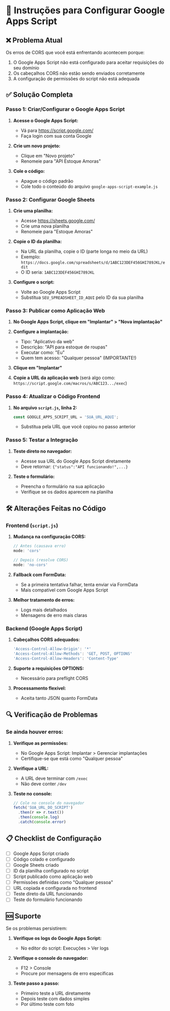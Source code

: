 # 🔧 Instruções para Configurar Google Apps Script

## ❌ Problema Atual
Os erros de CORS que você está enfrentando acontecem porque:
1. O Google Apps Script não está configurado para aceitar requisições do seu domínio
2. Os cabeçalhos CORS não estão sendo enviados corretamente
3. A configuração de permissões do script não está adequada

## ✅ Solução Completa

### Passo 1: Criar/Configurar o Google Apps Script

1. **Acesse o Google Apps Script:**
   - Vá para https://script.google.com/
   - Faça login com sua conta Google

2. **Crie um novo projeto:**
   - Clique em "Novo projeto"
   - Renomeie para "API Estoque Amoras"

3. **Cole o código:**
   - Apague o código padrão
   - Cole todo o conteúdo do arquivo `google-apps-script-example.js`

### Passo 2: Configurar Google Sheets

1. **Crie uma planilha:**
   - Acesse https://sheets.google.com/
   - Crie uma nova planilha
   - Renomeie para "Estoque Amoras"

2. **Copie o ID da planilha:**
   - Na URL da planilha, copie o ID (parte longa no meio da URL)
   - Exemplo: `https://docs.google.com/spreadsheets/d/1ABC123DEF456GHI789JKL/edit`
   - O ID seria: `1ABC123DEF456GHI789JKL`

3. **Configure o script:**
   - Volte ao Google Apps Script
   - Substitua `SEU_SPREADSHEET_ID_AQUI` pelo ID da sua planilha

### Passo 3: Publicar como Aplicação Web

1. **No Google Apps Script, clique em "Implantar" > "Nova implantação"**

2. **Configure a implantação:**
   - Tipo: "Aplicativo da web"
   - Descrição: "API para estoque de roupas"
   - Executar como: "Eu"
   - Quem tem acesso: "Qualquer pessoa" (IMPORTANTE!)

3. **Clique em "Implantar"**

4. **Copie a URL da aplicação web** (será algo como: `https://script.google.com/macros/s/ABC123.../exec`)

### Passo 4: Atualizar o Código Frontend

1. **No arquivo `script.js`, linha 2:**
   ```javascript
   const GOOGLE_APPS_SCRIPT_URL = 'SUA_URL_AQUI';
   ```
   - Substitua pela URL que você copiou no passo anterior

### Passo 5: Testar a Integração

1. **Teste direto no navegador:**
   - Acesse sua URL do Google Apps Script diretamente
   - Deve retornar: `{"status":"API funcionando!",...}`

2. **Teste o formulário:**
   - Preencha o formulário na sua aplicação
   - Verifique se os dados aparecem na planilha

## 🛠️ Alterações Feitas no Código

### Frontend (`script.js`)

1. **Mudança na configuração CORS:**
   ```javascript
   // Antes (causava erro)
   mode: 'cors'
   
   // Depois (resolve CORS)
   mode: 'no-cors'
   ```

2. **Fallback com FormData:**
   - Se a primeira tentativa falhar, tenta enviar via FormData
   - Mais compatível com Google Apps Script

3. **Melhor tratamento de erros:**
   - Logs mais detalhados
   - Mensagens de erro mais claras

### Backend (Google Apps Script)

1. **Cabeçalhos CORS adequados:**
   ```javascript
   'Access-Control-Allow-Origin': '*'
   'Access-Control-Allow-Methods': 'GET, POST, OPTIONS'
   'Access-Control-Allow-Headers': 'Content-Type'
   ```

2. **Suporte a requisições OPTIONS:**
   - Necessário para preflight CORS

3. **Processamento flexível:**
   - Aceita tanto JSON quanto FormData

## 🔍 Verificação de Problemas

### Se ainda houver erros:

1. **Verifique as permissões:**
   - No Google Apps Script: Implantar > Gerenciar implantações
   - Certifique-se que está como "Qualquer pessoa"

2. **Verifique a URL:**
   - A URL deve terminar com `/exec`
   - Não deve conter `/dev`

3. **Teste no console:**
   ```javascript
   // Cole no console do navegador
   fetch('SUA_URL_DO_SCRIPT')
     .then(r => r.text())
     .then(console.log)
     .catch(console.error)
   ```

## 📋 Checklist de Configuração

- [ ] Google Apps Script criado
- [ ] Código colado e configurado
- [ ] Google Sheets criado
- [ ] ID da planilha configurado no script
- [ ] Script publicado como aplicação web
- [ ] Permissões definidas como "Qualquer pessoa"
- [ ] URL copiada e configurada no frontend
- [ ] Teste direto da URL funcionando
- [ ] Teste do formulário funcionando

## 🆘 Suporte

Se os problemas persistirem:

1. **Verifique os logs do Google Apps Script:**
   - No editor do script: Execuções > Ver logs

2. **Verifique o console do navegador:**
   - F12 > Console
   - Procure por mensagens de erro específicas

3. **Teste passo a passo:**
   - Primeiro teste a URL diretamente
   - Depois teste com dados simples
   - Por último teste com foto 